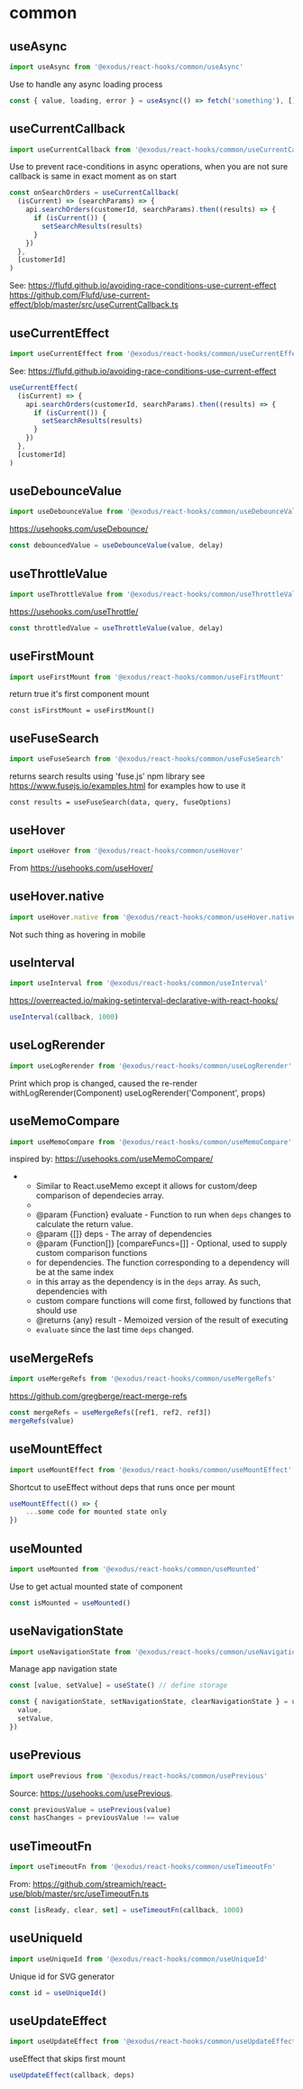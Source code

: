 # common

## useAsync

```javascript
import useAsync from '@exodus/react-hooks/common/useAsync'
```

Use to handle any async loading process

```javascript
const { value, loading, error } = useAsync(() => fetch('something'), [])
```

## useCurrentCallback

```javascript
import useCurrentCallback from '@exodus/react-hooks/common/useCurrentCallback'
```

Use to prevent race-conditions in async operations, when you are not sure callback is same in exact moment as on start

```javascript
const onSearchOrders = useCurrentCallback(
  (isCurrent) => (searchParams) => {
    api.searchOrders(customerId, searchParams).then((results) => {
      if (isCurrent()) {
        setSearchResults(results)
      }
    })
  },
  [customerId]
)
```

See: https://flufd.github.io/avoiding-race-conditions-use-current-effect
https://github.com/Flufd/use-current-effect/blob/master/src/useCurrentCallback.ts

## useCurrentEffect

```javascript
import useCurrentEffect from '@exodus/react-hooks/common/useCurrentEffect'
```

See: https://flufd.github.io/avoiding-race-conditions-use-current-effect

```javascript
useCurrentEffect(
  (isCurrent) => {
    api.searchOrders(customerId, searchParams).then((results) => {
      if (isCurrent()) {
        setSearchResults(results)
      }
    })
  },
  [customerId]
)
```

## useDebounceValue

```javascript
import useDebounceValue from '@exodus/react-hooks/common/useDebounceValue'
```

https://usehooks.com/useDebounce/

```javascript
const debouncedValue = useDebounceValue(value, delay)
```

## useThrottleValue

```javascript
import useThrottleValue from '@exodus/react-hooks/common/useThrottleValue'
```

https://usehooks.com/useThrottle/

```javascript
const throttledValue = useThrottleValue(value, delay)
```

## useFirstMount

```javascript
import useFirstMount from '@exodus/react-hooks/common/useFirstMount'
```

return true it's first component mount

```
const isFirstMount = useFirstMount()
```

## useFuseSearch

```javascript
import useFuseSearch from '@exodus/react-hooks/common/useFuseSearch'
```

returns search results using 'fuse.js' npm library
see https://www.fusejs.io/examples.html for examples how to use it

```
const results = useFuseSearch(data, query, fuseOptions)
```

## useHover

```javascript
import useHover from '@exodus/react-hooks/common/useHover'
```

From https://usehooks.com/useHover/

## useHover.native

```javascript
import useHover.native from '@exodus/react-hooks/common/useHover.native'
```

Not such thing as hovering in mobile

## useInterval

```javascript
import useInterval from '@exodus/react-hooks/common/useInterval'
```

https://overreacted.io/making-setinterval-declarative-with-react-hooks/

```javascript
useInterval(callback, 1000)
```

## useLogRerender

```javascript
import useLogRerender from '@exodus/react-hooks/common/useLogRerender'
```

Print which prop is changed, caused the re-render
withLogRerender(Component)
useLogRerender('Component', props)

## useMemoCompare

```javascript
import useMemoCompare from '@exodus/react-hooks/common/useMemoCompare'
```

inspired by: https://usehooks.com/useMemoCompare/

- - Similar to React.useMemo except it allows for custom/deep comparison of dependecies array.
  -
  - @param {Function} evaluate - Function to run when `deps` changes to calculate the return value.
  - @param {[]} deps - The array of dependencies
  - @param {Function[]} [compareFuncs=[]] - Optional, used to supply custom comparison functions
  - for dependencies. The function corresponding to a dependency will be at the same index
  - in this array as the dependency is in the `deps` array. As such, dependencies with
  - custom compare functions will come first, followed by functions that should use
  - @returns {any} result - Memoized version of the result of executing
  - `evaluate` since the last time `deps` changed.

## useMergeRefs

```javascript
import useMergeRefs from '@exodus/react-hooks/common/useMergeRefs'
```

https://github.com/gregberge/react-merge-refs

```javascript
const mergeRefs = useMergeRefs([ref1, ref2, ref3])
mergeRefs(value)
```

## useMountEffect

```javascript
import useMountEffect from '@exodus/react-hooks/common/useMountEffect'
```

Shortcut to useEffect without deps that runs once per mount

```javascript
useMountEffect(() => {
    ...some code for mounted state only
})
```

## useMounted

```javascript
import useMounted from '@exodus/react-hooks/common/useMounted'
```

Use to get actual mounted state of component

```javascript
const isMounted = useMounted()
```

## useNavigationState

```javascript
import useNavigationState from '@exodus/react-hooks/common/useNavigationState'
```

Manage app navigation state

```javascript
const [value, setValue] = useState() // define storage

const { navigationState, setNavigationState, clearNavigationState } = useNavigationState({
  value,
  setValue,
})
```

## usePrevious

```javascript
import usePrevious from '@exodus/react-hooks/common/usePrevious'
```

Source: https://usehooks.com/usePrevious.

```javascript
const previousValue = usePrevious(value)
const hasChanges = previousValue !== value
```

## useTimeoutFn

```javascript
import useTimeoutFn from '@exodus/react-hooks/common/useTimeoutFn'
```

From: https://github.com/streamich/react-use/blob/master/src/useTimeoutFn.ts

```javascript
const [isReady, clear, set] = useTimeoutFn(callback, 1000)
```

## useUniqueId

```javascript
import useUniqueId from '@exodus/react-hooks/common/useUniqueId'
```

Unique id for SVG generator

```javascript
const id = useUniqueId()
```

## useUpdateEffect

```javascript
import useUpdateEffect from '@exodus/react-hooks/common/useUpdateEffect'
```

useEffect that skips first mount

```javascript
useUpdateEffect(callback, deps)
```
